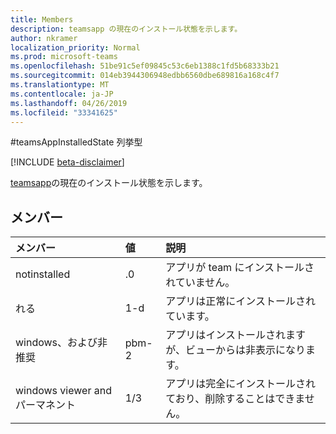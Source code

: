 ```yaml
---
title: Members
description: teamsapp の現在のインストール状態を示します。
author: nkramer
localization_priority: Normal
ms.prod: microsoft-teams
ms.openlocfilehash: 51be91c5ef09845c53c6eb1388c1fd5b68333b21
ms.sourcegitcommit: 014eb3944306948edbb6560dbe689816a168c4f7
ms.translationtype: MT
ms.contentlocale: ja-JP
ms.lasthandoff: 04/26/2019
ms.locfileid: "33341625"
---
```

#<a name="teamsappinstalledstate-enum-type"></a>teamsAppInstalledState 列挙型

[!INCLUDE [beta-disclaimer](../../includes/beta-disclaimer.md)]

[teamsapp](teamsapp.md)の現在のインストール状態を示します。

## <a name="members"></a>メンバー

| メンバー | 値| 説明 |
|:---------------|:--------|:----------|
|notinstalled|.0|アプリが team にインストールされていません。|
|れる|1-d|アプリは正常にインストールされています。|
|windows、および非推奨|pbm-2|アプリはインストールされますが、ビューからは非表示になります。|
|windows viewer andパーマネント|1/3|アプリは完全にインストールされており、削除することはできません。|
